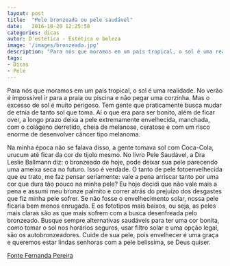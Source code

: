 ```yaml
---
layout: post
title:  "Pele bronzeada ou pele saudável"
date:   2016-10-20 12:25:58
categories: dicas
autor: D'estética - Estética e beleza
image: '/images/bronzeada.jpg'
description: "Para nós que moramos em um país tropical, o sol é uma realidade. No verão é impossível ir para a praia ou piscina e não pegar uma corzinha. Mas o excesso de sol é muito perigoso."
tags:
- Dicas
- Pele
---
```


Para nós que moramos em um país tropical, o sol é uma realidade. No verão é impossível ir para a praia ou piscina e não pegar uma corzinha. Mas o excesso de sol é muito perigoso. Tem gente que praticamente busca mudar de etnia de tanto sol que toma. Aí o que era para ser bonito, além de ficar over, a longo prazo deixa a pele extremamente envelhecida, manchada, com o colágeno derretido, cheia de melanose, ceratose e com um risco enorme de desenvolver câncer tipo melanoma. 

Na minha época não se falava disso, a gente tomava sol com Coca-Cola, urucum até ficar da cor de tijolo mesmo. No livro Pele Saudável,  a Dra Leslie Ballmann diz: o bronzeado de hoje, pode deixar sua pele parecendo uma ameixa seca no futuro. Isso é verdade. O tanto de pele fotoenvelhecida que eu trato, me faz pensar seriamente: vale a pena arriscar tanto por uma cor que dura tão pouco na minha pele? Eu hoje decidi que não vale mais a pena e assumi meu bronze palmito e correr atrás do prejuízo dos desgastes que fiz minha pele sofrer. Se não fosse o envelhecimento solar, nossa pele ficaria bem menos enrugada. E os fototipos mais baixos, ou seja, as peles mais claras são as que mais sofrem com a busca desenfreada pelo bronzeado. Busque sempre alternativas saudáveis para ter uma cor bonita, como tomar o sol nos horários seguros, usar filtro solar e uma opção legal, são os autobronzeadores. Cuide de sua pele, pois envelhecer é uma graça e queremos estar lindas senhoras com a pele belíssima, se Deus quiser.

[Fonte Fernanda Pereira]


[Fonte Fernanda Pereira]:      http://fernandapereira.com.br/
